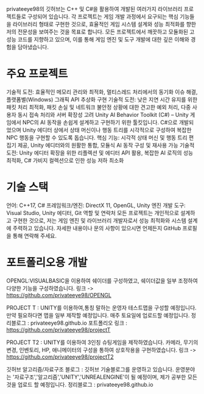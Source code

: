 
privateeye98의 깃허브는 C++ 및 C#을 활용하여 개발된 여러가지 라이브러리 프로젝트들로 구성되어 있습니다. 
각 프로젝트는 게임 개발 과정에서 요구되는 핵심 기능들을 라이브러리 형태로 구현한 것으로, 
효율적인 게임 시스템 설계와 성능 최적화를 향한 저의 전문성을 보여주는 것을 목표로 합니다. 
모든 프로젝트에서 깨끗하고 모듈화된 고성능 코드를 지향하고 있으며, 
이를 통해 게임 엔진 및 도구 개발에 대한 깊은 이해와 경험을 담아냈습니다.

# 주요 프로젝트
기술적 도전: 효율적인 메모리 관리와 최적화, 멀티스레드 처리에서의 동기화 이슈 해결, 플랫폼별(Windows) 그래픽 API 추상화 구현
기술적 도전: 낮은 지연 시간 유지를 위한 패킷 처리 최적화, 패킷 손실 및 네트워크 불안정 상황에 대한 견고한 예외 처리, 다중 사용자 동시 접속 처리와 서버 확장성 고려
Unity AI Behavior Toolkit (C#) – Unity 게임에서 NPC의 AI 동작을 손쉽게 설계하고 구현하기 위한 툴킷입니다. C#으로 개발되었으며 Unity 에디터 상에서 상태 머신이나 행동 트리를 시각적으로 구성하여 복잡한 NPC 행동을 구현할 수 있도록 돕습니다.
핵심 기능: 시각적 상태 머신 및 행동 트리 편집기 제공, Unity 에디터와의 원활한 통합, 모듈식 AI 동작 구성 및 재사용 가능
기술적 도전: Unity 에디터 확장을 위한 리플렉션 및 에디터 API 활용, 복잡한 AI 로직의 성능 최적화, C# 가비지 컬렉션으로 인한 성능 저하 최소화

# 기술 스택
언어: C++17, C#
프레임워크/엔진: DirectX 11, OpenGL, Unity 엔진
개발 도구: Visual Studio, Unity 에디터, Git
역할 및 연락처
모든 프로젝트는 개인적으로 설계하고 구현한 것으로, 저는 게임 엔진 및 라이브러리 개발자로서 성능 최적화와 시스템 설계에 주력하고 있습니다. 자세한 내용이나 문의 사항이 있으시면 언제든지 GitHub 프로필을 통해 연락해 주세요.

# 포트폴리오용 개발

OPENGL:VISUALBASIC을 이용하여 쉐이더를 구성하였고, 쉐이더값을 일부 조정하여 다양한 기능을 구성하였습니다.
링크 -> https://github.com/privateeye98/OPENGL


PROJECT T : UNITY를 이용하여,통칭 말하는 운영자 테스트맵을 구성할 예정입니다. 만약 필요하다면 맵을 일부 제작할 예정입니다. 매주 토요일에 업로드할 예정입니다.
정리블로그 : privateeye98.github.io
포트폴리오 링크 : https://github.com/privateeye98/projectT

PROJECT T2 : UNITY를 이용하여 3인칭 슈팅게임을 제작하였습니다. 카메라, 무기의 변경, 인벤토리, HP, 애니메이터의 구성을 통하여 상호작용을 구현하였습니다.
링크 -> https://github.com/privateeye98/projectT2


깃허브 알고리즘/자료구조 블로그 : 깃허브 기술블로그를 운영하고 있습니다. 운영분야는 '자료구조','알고리즘','UNITY','UNREALENGINE'이 될 예정이며, 제가 공부한 모든것을 업로드 할 예정입니다.
정리블로그 : privateeye98.github.io
